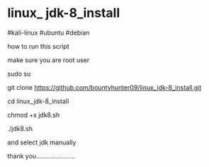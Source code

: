 # linux_ jdk-8_install 

#kali-linux #ubuntu #debian 

how to run this script

make sure you are root user

sudo su 

git clone https://github.com/bountyhunter09/linux_jdk-8_install.git

cd linux_jdk-8_install

chmod +x jdk8.sh

./jdk8.sh

and select jdk manually

thank you......................
